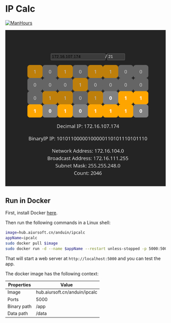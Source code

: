 # IP Calc

[![ManHours](https://manhours.aiursoft.cn/r/gitlab.aiursoft.cn/anduin/ipcalc.svg)](https://gitlab.aiursoft.cn/anduin/ipcalc/-/commits/master?ref_type=heads)

![screenshot of ip calculator](./screenshot.png)

## Run in Docker

First, install Docker [here](https://docs.docker.com/get-docker/).

Then run the following commands in a Linux shell:

```bash
image=hub.aiursoft.cn/anduin/ipcalc
appName=ipcalc
sudo docker pull $image
sudo docker run -d --name $appName --restart unless-stopped -p 5000:5000 $image
```

That will start a web server at `http://localhost:5000` and you can test the app.

The docker image has the following context:

| Properties  | Value                                  |
|-------------|----------------------------------------|
| Image       | hub.aiursoft.cn/anduin/ipcalc          |
| Ports       | 5000                                   |
| Binary path | /app                                   |
| Data path   | /data                                  |
